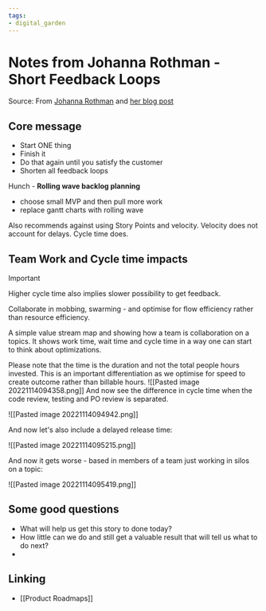 ```yaml
---
tags: 
- digital_garden
---
```

# Notes from Johanna Rothman - Short Feedback Loops
Source: From [Johanna Rothman](https://www.jrothman.com/pragmaticmanager/) and [her blog post](https://www.jrothman.com/mpd/2020/12/multiple-short-feedback-loops-support-innovation/)

## Core message
+ Start ONE thing
+ Finish it
+ Do that again until you satisfy the customer
+ Shorten all feedback loops

Hunch - **Rolling wave backlog planning**
+ choose small MVP and then pull more work
+ replace gantt charts with rolling wave

Also recommends against using Story Points and velocity. 
Velocity does not account for delays. Cycle time does.

## Team Work and Cycle time impacts
> [!important]
> Higher cycle time also implies slower possibility to get feedback.


Collaborate in mobbing, swarming - and optimise for flow efficiency rather than resource efficiency. 

A simple value stream map and showing how a team is collaboration on a topics. It shows work time, wait time and cycle time in a way one can start to think about optimizations.

Please note that the time is the duration and not the total people hours invested. This is an important differentiation as we optimise for speed to create outcome rather than billable hours.
![[Pasted image 20221114094358.png]]
And now see the difference in cycle time when the code review, testing and PO review is separated.

![[Pasted image 20221114094942.png]]


And now let's also include a delayed release time:

![[Pasted image 20221114095215.png]]

And now it gets worse - based in members of a team just working in silos on a topic:

![[Pasted image 20221114095419.png]]

## Some good questions
+ What will help us get this story to done today?
+ How little can we do and still get a valuable result that will tell us what to do next?
+ 

## Linking
+ [[Product Roadmaps]]
